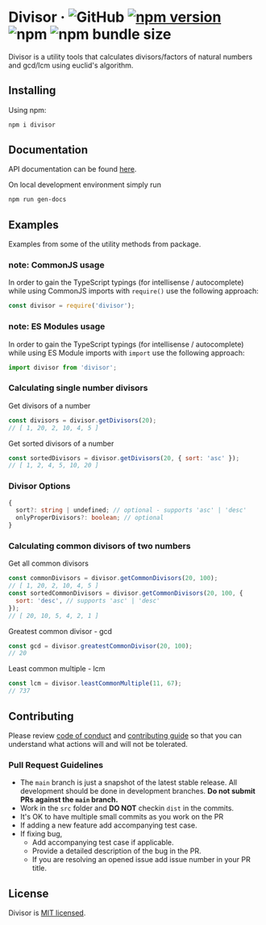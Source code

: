 # Divisor &middot; ![GitHub](https://img.shields.io/github/license/ilkrklc/divisor) [![npm version](https://img.shields.io/npm/v/divisor)](https://www.npmjs.com/package/:scope/divisor) ![npm](https://img.shields.io/npm/dw/divisor) ![npm bundle size](https://img.shields.io/bundlephobia/min/divisor)

Divisor is a utility tools that calculates divisors/factors of natural numbers and gcd/lcm using euclid's algorithm.

## Installing

Using npm:

```bash
npm i divisor
```

## Documentation

API documentation can be found [here](docs/README.md).

On local development environment simply run

```bash
npm run gen-docs
```

## Examples

Examples from some of the utility methods from package.

### note: CommonJS usage

In order to gain the TypeScript typings (for intellisense / autocomplete) while using CommonJS imports with `require()` use the following approach:

```js
const divisor = require('divisor');
```

### note: ES Modules usage

In order to gain the TypeScript typings (for intellisense / autocomplete) while using ES Module imports with `import` use the following approach:

```js
import divisor from 'divisor';
```

### Calculating single number divisors

Get divisors of a number

```js
const divisors = divisor.getDivisors(20);
// [ 1, 20, 2, 10, 4, 5 ]
```

Get sorted divisors of a number

```js
const sortedDivisors = divisor.getDivisors(20, { sort: 'asc' });
// [ 1, 2, 4, 5, 10, 20 ]
```

### Divisor Options

```ts
{
  sort?: string | undefined; // optional - supports 'asc' | 'desc'
  onlyProperDivisors?: boolean; // optional
}
```

### Calculating common divisors of two numbers

Get all common divisors

```js
const commonDivisors = divisor.getCommonDivisors(20, 100);
// [ 1, 20, 2, 10, 4, 5 ]
const sortedCommonDivisors = divisor.getCommonDivisors(20, 100, {
  sort: 'desc', // supports 'asc' | 'desc'
});
// [ 20, 10, 5, 4, 2, 1 ]
```

Greatest common divisor - gcd

```js
const gcd = divisor.greatestCommonDivisor(20, 100);
// 20
```

Least common multiple - lcm

```js
const lcm = divisor.leastCommonMultiple(11, 67);
// 737
```

## Contributing

Please review [code of conduct](.github/CODE_OF_CONDUCT.md) and [contributing guide](.github/CONTRIBUTING.md) so that you can understand what actions will and will not be tolerated.

### Pull Request Guidelines

- The `main` branch is just a snapshot of the latest stable release. All development should be done in development branches. **Do not submit PRs against the `main` branch.**
- Work in the `src` folder and **DO NOT** checkin `dist` in the commits.
- It's OK to have multiple small commits as you work on the PR
- If adding a new feature add accompanying test case.
- If fixing bug,
  - Add accompanying test case if applicable.
  - Provide a detailed description of the bug in the PR.
  - If you are resolving an opened issue add issue number in your PR title.

## License

Divisor is [MIT licensed](./LICENSE).
